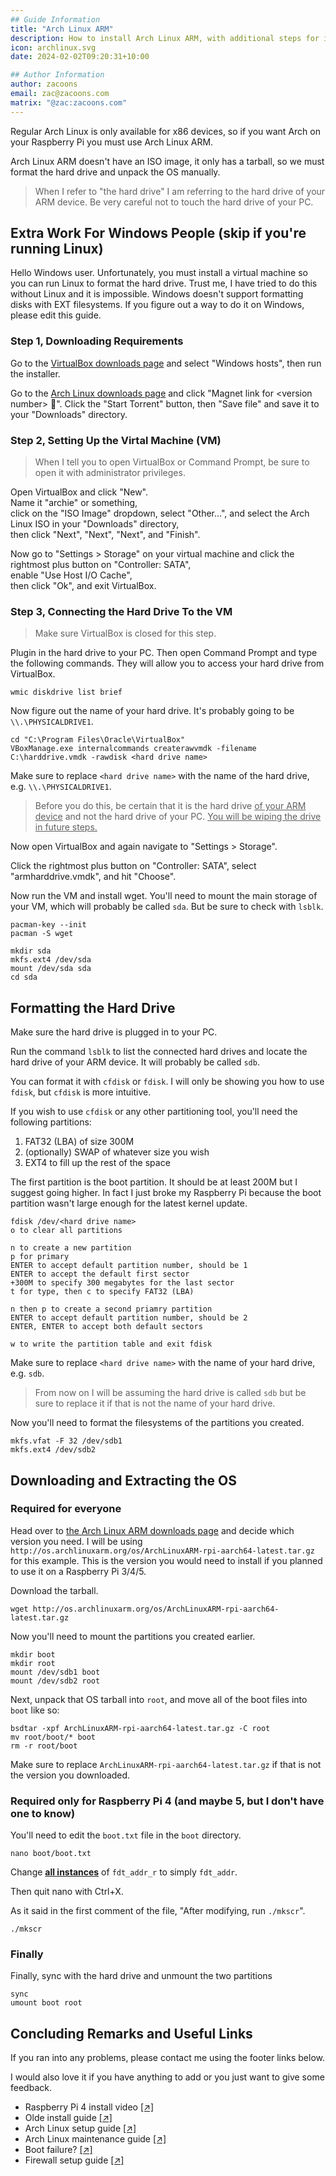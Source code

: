 ```yaml
---
## Guide Information
title: "Arch Linux ARM"
description: How to install Arch Linux ARM, with additional steps for installing on a Raspberry Pi 4/5.
icon: archlinux.svg
date: 2024-02-02T09:20:31+10:00

## Author Information
author: zacoons
email: zac@zacoons.com
matrix: "@zac:zacoons.com"
---
```


Regular Arch Linux is only available for x86 devices, so if you want Arch on your Raspberry Pi you must use Arch Linux ARM.

Arch Linux ARM doesn't have an ISO image, it only has a tarball, so we must format the hard drive and unpack the OS manually.

> When I refer to "the hard drive" I am referring to the hard drive of your ARM device. Be very careful not to touch the hard drive of your PC.

## Extra Work For Windows People (skip if you're running Linux)

Hello Windows user. Unfortunately, you must install a virtual machine so you can run Linux to format the hard drive. Trust me, I have tried to do this without Linux and it is impossible. Windows doesn't support formatting disks with EXT filesystems. If you figure out a way to do it on Windows, please edit this guide.

### Step 1, Downloading Requirements

Go to the [VirtualBox downloads page](https://www.virtualbox.org/wiki/Downloads) and select "Windows hosts", then run the installer.

Go to the [Arch Linux downloads page](https://archlinux.org/download/) and click "Magnet link for &lt;version number> 🧲". Click the "Start Torrent" button, then "Save file" and save it to your "Downloads" directory.

### Step 2, Setting Up the Virtal Machine (VM)

> When I tell you to open VirtualBox or Command Prompt, be sure to open it with administrator privileges.

Open VirtualBox and click "New".\
Name it "archie" or something,\
click on the "ISO Image" dropdown, select "Other...", and select the Arch Linux ISO in your "Downloads" directory,\
then click "Next", "Next", "Next", and "Finish".

Now go to "Settings > Storage" on your virtual machine and click the rightmost plus button on "Controller: SATA",\
enable "Use Host I/O Cache",\
then click "Ok", and exit VirtualBox.

### Step 3, Connecting the Hard Drive To the VM

> Make sure VirtualBox is closed for this step.

Plugin in the hard drive to your PC. Then open Command Prompt and type the following commands. They will allow you to access your hard drive from VirtualBox.

```
wmic diskdrive list brief
```

Now figure out the name of your hard drive. It's probably going to be `\\.\PHYSICALDRIVE1`.

```
cd "C:\Program Files\Oracle\VirtualBox"
VBoxManage.exe internalcommands createrawvmdk -filename C:\harddrive.vmdk -rawdisk <hard drive name>
```

Make sure to replace `<hard drive name>` with the name of the hard drive, e.g. `\\.\PHYSICALDRIVE1`.

> Before you do this, be certain that it is the hard drive <u>of your ARM device</u> and not the hard drive of your PC. <u>You will be wiping the drive in future steps.</u>

Now open VirtualBox and again navigate to "Settings > Storage".

Click the rightmost plus button on "Controller: SATA", select "armharddrive.vmdk", and hit "Choose".

Now run the VM and install wget. You'll need to mount the main storage of your VM, which will probably be called `sda`. But be sure to check with `lsblk`.

```
pacman-key --init
pacman -S wget

mkdir sda
mkfs.ext4 /dev/sda
mount /dev/sda sda
cd sda
```

## Formatting the Hard Drive

Make sure the hard drive is plugged in to your PC.

Run the command `lsblk` to list the connected hard drives and locate the hard drive of your ARM device. It will probably be called `sdb`.

You can format it with `cfdisk` or `fdisk`. I will only be showing you how to use `fdisk`, but `cfdisk` is more intuitive.

If you wish to use `cfdisk` or any other partitioning tool, you'll need the following partitions:
1. FAT32 (LBA) of size 300M
2. (optionally) SWAP of whatever size you wish
2. EXT4 to fill up the rest of the space

The first partition is the boot partition. It should be at least 200M but I suggest going higher. In fact I just broke my Raspberry Pi because the boot partition wasn't large enough for the latest kernel update.

```
fdisk /dev/<hard drive name>
o to clear all partitions

n to create a new partition
p for primary
ENTER to accept default partition number, should be 1
ENTER to accept the default first sector
+300M to specify 300 megabytes for the last sector
t for type, then c to specify FAT32 (LBA)

n then p to create a second priamry partition
ENTER to accept default partition number, should be 2
ENTER, ENTER to accept both default sectors

w to write the partition table and exit fdisk
```

Make sure to replace `<hard drive name>` with the name of your hard drive, e.g. `sdb`.

> From now on I will be assuming the hard drive is called `sdb` but be sure to replace it if that is not the name of your hard drive.

Now you'll need to format the filesystems of the partitions you created.

```
mkfs.vfat -F 32 /dev/sdb1
mkfs.ext4 /dev/sdb2
```

## Downloading and Extracting the OS

### Required for everyone

Head over to [the Arch Linux ARM downloads page](https://archlinuxarm.org/about/downloads) and decide which version you need. I will be using `http://os.archlinuxarm.org/os/ArchLinuxARM-rpi-aarch64-latest.tar.gz` for this example. This is the version you would need to install if you planned to use it on a Raspberry Pi 3/4/5.

Download the tarball.

```
wget http://os.archlinuxarm.org/os/ArchLinuxARM-rpi-aarch64-latest.tar.gz
```

Now you'll need to mount the partitions you created earlier.

```
mkdir boot
mkdir root
mount /dev/sdb1 boot
mount /dev/sdb2 root
```

Next, unpack that OS tarball into `root`, and move all of the boot files into `boot` like so:

```
bsdtar -xpf ArchLinuxARM-rpi-aarch64-latest.tar.gz -C root
mv root/boot/* boot
rm -r root/boot
```

Make sure to replace `ArchLinuxARM-rpi-aarch64-latest.tar.gz` if that is not the version you downloaded.

### Required only for Raspberry Pi 4 (and maybe 5, but I don't have one to know)

You'll need to edit the `boot.txt` file in the `boot` directory.

```
nano boot/boot.txt
```

Change <u>**all instances**</u> of `fdt_addr_r` to simply `fdt_addr`.

Then quit nano with Ctrl+X.

As it said in the first comment of the file, "After modifying, run `./mkscr`".

```
./mkscr
```

### Finally

Finally, sync with the hard drive and unmount the two partitions

```
sync
umount boot root
```

## Concluding Remarks and Useful Links

If you ran into any problems, please contact me using the footer links below.

I would also love it if you have anything to add or you just want to give some feedback.

- Raspberry Pi 4 install video [[↗]](https://www.youtube.com/watch?v=0DMxIe7l6yY)
- Olde install guide [[↗]](https://elinux.org/ArchLinux_Install_Guide)
- Arch Linux setup guide [[↗]](https://www.youtube.com/watch?v=68z11VAYMS8&t=564s)
- Arch Linux maintenance guide [[↗]](https://wiki.archlinux.org/title/system_maintenance)
- Boot failure? [[↗]](https://archlinuxarm.org/forum/viewtopic.php?f=67&t=15422&start=10#p67207)
- Firewall setup guide [[↗]](https://wiki.archlinux.org/title/simple_stateful_firewall)